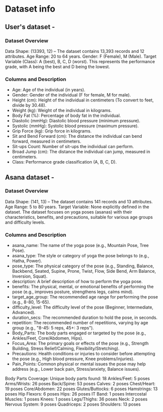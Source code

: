 # Dataset info

## User's dataset - 
### Dataset Overview
Data Shape: (13393, 12) – The dataset contains 13,393 records and 12 attributes.
Age Range: 20 to 64 years.
Gender: F (Female), M (Male).
Target Variable (Class): A (best), B, C, D (worst). This represents the performance grade, with A being the best and D being the lowest.
### Columns and Description
- Age: Age of the individual (in years).
- Gender: Gender of the individual (F for female, M for male).
- Height (cm): Height of the individual in centimeters (To convert to feet, divide by 30.48).
- Weight (kg): Weight of the individual in kilograms.
- Body Fat (%): Percentage of body fat in the individual.
- Diastolic (mmHg): Diastolic blood pressure (minimum pressure).
- Systolic (mmHg): Systolic blood pressure (maximum pressure).
- Grip Force (kg): Grip force in kilograms.
- Sit and Bend Forward (cm): The distance the individual can bend forward, measured in centimeters.
- Sit-ups Count: Number of sit-ups the individual can perform.
- Broad Jump (cm): The distance the individual can jump, measured in centimeters.
- Class: Performance grade classification (A, B, C, D).

## Asana dataset - 
### Dataset Overview
Data Shape: (141, 13) – The dataset contains 141 records and 13 attributes.
Age Range: 5 to 80 years.
Target Variable: None explicitly defined in the dataset. The dataset focuses on yoga poses (asanas) with their characteristics, benefits, and precautions, suitable for various age groups and difficulty levels.

### Columns and Description
- asana_name: The name of the yoga pose (e.g., Mountain Pose, Tree Pose).
- asana_type: The style or category of yoga the pose belongs to (e.g., Hatha, Power).
- pose_type: The physical category of the pose (e.g., Standing, Balance, Backbend, Seated, Supine, Prone, Twist, Flow, Side Bend, Arm Balance, Inversion, Squat).
- description: A brief description of how to perform the yoga pose.
- benefits: The physical, mental, or emotional benefits of performing the pose (e.g., improves posture, strengthens legs, calms mind).
- target_age_group: The recommended age range for performing the pose (e.g., 8-80, 15-65).
- difficulty_level: The difficulty level of the pose (Beginner, Intermediate, Advanced).
- duration_secs: The recommended duration to hold the pose, in seconds.
- repetition: The recommended number of repetitions, varying by age group (e.g., "8-45: 5 reps, 45+: 3 reps").
- Body_Parts: The body parts engaged or targeted by the pose (e.g., Ankles/Feet, Core/Abdomen, Hips).
- Focus_Area: The primary goals or effects of the pose (e.g., Strength Building, Stress Relief/Calming, Flexibility/Stretching).
- Precautions: Health conditions or injuries to consider before attempting the pose (e.g., High blood pressure, Knee problems/injuries).
- Pain_Points: Common physical or mental issues the pose may help address (e.g., Lower back pain, Stress/anxiety, Balance issues).

Body Parts Coverage:
Unique body parts found: 18
  Ankles/Feet: 5 poses
  Arms/Wrists: 26 poses
  Back/Spine: 53 poses
  Calves: 2 poses
  Chest/Heart: 19 poses
  Core/Abdomen: 22 poses
  Glutes/Buttocks: 6 poses
  Hamstrings: 13 poses
  Hip Flexors: 6 poses
  Hips: 26 poses
  IT Band: 1 poses
  Intercostal Muscles: 1 poses
  Knees: 1 poses
  Legs/Thighs: 36 poses
  Neck: 2 poses
  Nervous System: 9 poses
  Quadriceps: 2 poses
  Shoulders: 13 poses
